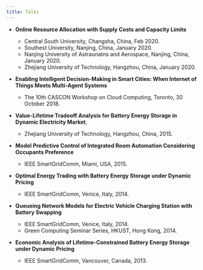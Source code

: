 ```yaml
---
title: Talks
---
```


- **Online Resource Allocation with Supply Costs and Capacity Limits**
  - Central South University, Changsha, China, Feb 2020.
  - Southest University, Nanjing, China, January 2020. 
  - Nanjing University of Astraunatns and Aerospace, Nanjing, China, January 2020. 
  - Zhejiang University of Technology, Hangzhou, China, January 2020.  

- **Enabling Intelligent Decision-Making in Smart Cities: When Internet of Things Meets Multi-Agent Systems**
  - The 10th CASCON Workshop on Cloud Computing, Toronto, 30 October 2018.

- **Value-Lifetime Tradeoff Analysis for Battery Energy Storage in Dynamic Electricity Market**, 
  - Zhejiang University of Technology, Hangzhou, China, 2015.

- **Model Predictive Control of Integrated Room Automation Considering Occupants Preference**
  - IEEE SmartGridComm, Miami, USA, 2015.

- **Optimal Energy Trading with Battery Energy Storage under Dynamic Pricing**
  - IEEE SmartGridComm, Venice, Italy, 2014.

- **Queueing Network Models for Electric Vehicle Charging Station with Battery Swapping**
  - IEEE SmartGridComm, Venice, Italy, 2014.
  - Green Computing Seminar Series, HKUST, Hong Kong, 2014.

- **Economic Analysis of Lifetime-Constrained Battery Energy Storage under Dynamic Pricing**
  - IEEE SmartGridComm, Vancouver, Canada, 2013.